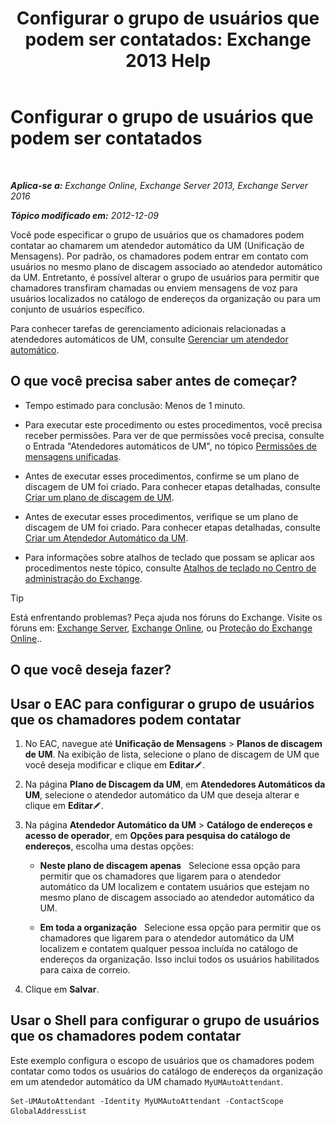 ﻿---
title: 'Configurar o grupo de usuários que podem ser contatados: Exchange 2013 Help'
TOCTitle: Configurar o grupo de usuários que podem ser contatados
ms:assetid: 45d9d6d5-c9d6-4b73-8aa2-a23599a4381c
ms:mtpsurl: https://technet.microsoft.com/pt-br/library/Ee423545(v=EXCHG.150)
ms:contentKeyID: 52058414
ms.date: 05/22/2018
mtps_version: v=EXCHG.150
ms.translationtype: MT
---

# Configurar o grupo de usuários que podem ser contatados

 

_**Aplica-se a:** Exchange Online, Exchange Server 2013, Exchange Server 2016_

_**Tópico modificado em:** 2012-12-09_

Você pode especificar o grupo de usuários que os chamadores podem contatar ao chamarem um atendedor automático da UM (Unificação de Mensagens). Por padrão, os chamadores podem entrar em contato com usuários no mesmo plano de discagem associado ao atendedor automático da UM. Entretanto, é possível alterar o grupo de usuários para permitir que chamadores transfiram chamadas ou enviem mensagens de voz para usuários localizados no catálogo de endereços da organização ou para um conjunto de usuários específico.

Para conhecer tarefas de gerenciamento adicionais relacionadas a atendedores automáticos de UM, consulte [Gerenciar um atendedor automático](manage-a-um-auto-attendant-exchange-2013-help.md).

## O que você precisa saber antes de começar?

  - Tempo estimado para conclusão: Menos de 1 minuto.

  - Para executar este procedimento ou estes procedimentos, você precisa receber permissões. Para ver de que permissões você precisa, consulte o Entrada "Atendedores automáticos de UM", no tópico [Permissões de mensagens unificadas](unified-messaging-permissions-exchange-2013-help.md).

  - Antes de executar esses procedimentos, confirme se um plano de discagem de UM foi criado. Para conhecer etapas detalhadas, consulte [Criar um plano de discagem de UM](create-a-um-dial-plan-exchange-2013-help.md).

  - Antes de executar esses procedimentos, verifique se um plano de discagem de UM foi criado. Para conhecer etapas detalhadas, consulte [Criar um Atendedor Automático da UM](create-a-um-auto-attendant-exchange-2013-help.md).

  - Para informações sobre atalhos de teclado que possam se aplicar aos procedimentos neste tópico, consulte [Atalhos de teclado no Centro de administração do Exchange](keyboard-shortcuts-in-the-exchange-admin-center-exchange-online-protection-help.md).


> [!TIP]
> Está enfrentando problemas? Peça ajuda nos fóruns do Exchange. Visite os fóruns em: <A href="https://go.microsoft.com/fwlink/p/?linkid=60612">Exchange Server</A>, <A href="https://go.microsoft.com/fwlink/p/?linkid=267542">Exchange Online</A>, ou <A href="https://go.microsoft.com/fwlink/p/?linkid=285351">Proteção do Exchange Online</A>..



## O que você deseja fazer?

## Usar o EAC para configurar o grupo de usuários que os chamadores podem contatar

1.  No EAC, navegue até **Unificação de Mensagens** \> **Planos de discagem de UM**. Na exibição de lista, selecione o plano de discagem de UM que você deseja modificar e clique em **Editar**![Ícone de edição](images/JJ218640.6f53ccb2-1f13-4c02-bea0-30690e6ea71d(EXCHG.150).gif "Ícone de edição").

2.  Na página **Plano de Discagem da UM**, em **Atendedores Automáticos da UM**, selecione o atendedor automático da UM que deseja alterar e clique em **Editar**![Ícone de edição](images/JJ218640.6f53ccb2-1f13-4c02-bea0-30690e6ea71d(EXCHG.150).gif "Ícone de edição").

3.  Na página **Atendedor Automático da UM** \> **Catálogo de endereços e acesso de operador**, em **Opções para pesquisa do catálogo de endereços**, escolha uma destas opções:
    
      - **Neste plano de discagem apenas**   Selecione essa opção para permitir que os chamadores que ligarem para o atendedor automático da UM localizem e contatem usuários que estejam no mesmo plano de discagem associado ao atendedor automático da UM.
    
      - **Em toda a organização**   Selecione essa opção para permitir que os chamadores que ligarem para o atendedor automático da UM localizem e contatem qualquer pessoa incluída no catálogo de endereços da organização. Isso inclui todos os usuários habilitados para caixa de correio.

4.  Clique em **Salvar**.

## Usar o Shell para configurar o grupo de usuários que os chamadores podem contatar

Este exemplo configura o escopo de usuários que os chamadores podem contatar como todos os usuários do catálogo de endereços da organização em um atendedor automático da UM chamado `MyUMAutoAttendant`.

    Set-UMAutoAttendant -Identity MyUMAutoAttendant -ContactScope GlobalAddressList

